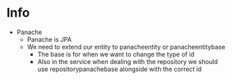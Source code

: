 # Info
- Panache
  - Panache is JPA
  - We need to extend our entity to panacheentity or panacheentitybase
    - The base is for when we want to change the type of id
    - Also in the service when dealing with the repository we should use repositorypanachebase alongside with the correct id